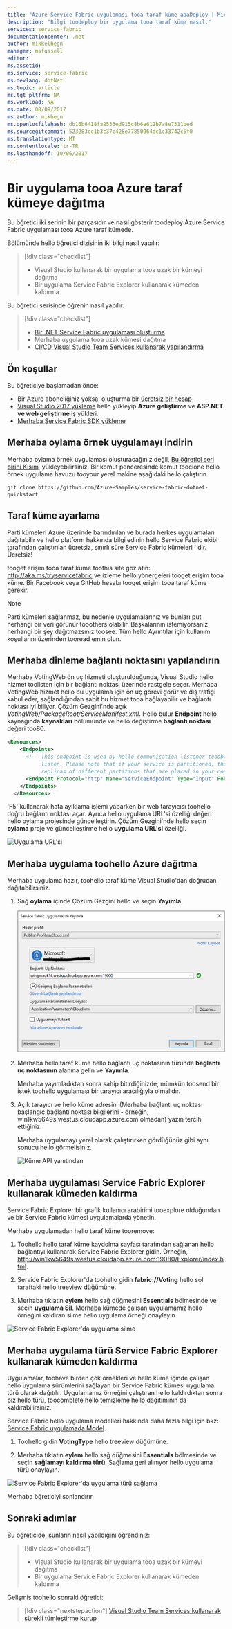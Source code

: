 ```yaml
---
title: "Azure Service Fabric uygulaması tooa taraf küme aaaDeploy | Microsoft Docs"
description: "Bilgi toodeploy bir uygulama tooa taraf küme nasıl."
services: service-fabric
documentationcenter: .net
author: mikkelhegn
manager: msfussell
editor: 
ms.assetid: 
ms.service: service-fabric
ms.devlang: dotNet
ms.topic: article
ms.tgt_pltfrm: NA
ms.workload: NA
ms.date: 08/09/2017
ms.author: mikhegn
ms.openlocfilehash: db16b6418fa2533ed915c8b6e612b7a8e7311bed
ms.sourcegitcommit: 523283cc1b3c37c428e77850964dc1c33742c5f0
ms.translationtype: MT
ms.contentlocale: tr-TR
ms.lasthandoff: 10/06/2017
---
```

# <a name="deploy-an-application-tooa-party-cluster-in-azure"></a>Bir uygulama tooa Azure taraf kümeye dağıtma
Bu öğretici iki serinin bir parçasıdır ve nasıl gösterir toodeploy Azure Service Fabric uygulaması tooa Azure taraf kümede.

Bölümünde hello öğretici dizisinin iki bilgi nasıl yapılır:
> [!div class="checklist"]
> * Visual Studio kullanarak bir uygulama tooa uzak bir kümeyi dağıtma
> * Bir uygulama Service Fabric Explorer kullanarak kümeden kaldırma

Bu öğretici serisinde öğrenin nasıl yapılır:
> [!div class="checklist"]
> * [Bir .NET Service Fabric uygulaması oluşturma](service-fabric-tutorial-create-dotnet-app.md)
> * Merhaba uygulama tooa uzak kümesi dağıtma
> * [CI/CD Visual Studio Team Services kullanarak yapılandırma](service-fabric-tutorial-deploy-app-with-cicd-vsts.md)

## <a name="prerequisites"></a>Ön koşullar
Bu öğreticiye başlamadan önce:
- Bir Azure aboneliğiniz yoksa, oluşturma bir [ücretsiz bir hesap](https://azure.microsoft.com/free/?WT.mc_id=A261C142F)
- [Visual Studio 2017 yükleme](https://www.visualstudio.com/) hello yükleyip **Azure geliştirme** ve **ASP.NET ve web geliştirme** iş yükleri.
- [Merhaba Service Fabric SDK yükleme](service-fabric-get-started.md)

## <a name="download-hello-voting-sample-application"></a>Merhaba oylama örnek uygulamayı indirin
Merhaba oylama örnek uygulaması oluşturacağınız değil, [Bu öğretici seri birini Kısım](service-fabric-tutorial-create-dotnet-app.md), yükleyebilirsiniz. Bir komut penceresinde komut tooclone hello örnek uygulama havuzu tooyour yerel makine aşağıdaki hello çalıştırın.

```
git clone https://github.com/Azure-Samples/service-fabric-dotnet-quickstart
```

## <a name="set-up-a-party-cluster"></a>Taraf küme ayarlama
Parti kümeleri Azure üzerinde barındırılan ve burada herkes uygulamaları dağıtabilir ve hello platform hakkında bilgi edinin hello Service Fabric ekibi tarafından çalıştırılan ücretsiz, sınırlı süre Service Fabric kümeleri ' dir. Ücretsiz!

tooget erişim tooa taraf küme toothis site göz atın: http://aka.ms/tryservicefabric ve izleme hello yönergeleri tooget erişim tooa küme. Bir Facebook veya GitHub hesabı tooget erişim tooa taraf küme gerekir.

> [!NOTE]
> Parti kümeleri sağlanmaz, bu nedenle uygulamalarınız ve bunları put herhangi bir veri görünür tooothers olabilir. Başkalarının istemiyorsanız herhangi bir şey dağıtmazsınız toosee. Tüm hello Ayrıntılar için kullanım koşullarını üzerinden tooread emin olun.

## <a name="configure-hello-listening-port"></a>Merhaba dinleme bağlantı noktasını yapılandırın
Merhaba VotingWeb ön uç hizmeti oluşturulduğunda, Visual Studio hello hizmet toolisten için bir bağlantı noktası üzerinde rastgele seçer.  Merhaba VotingWeb hizmet hello bu uygulama için ön uç görevi görür ve dış trafiği kabul eder, sağlandığından sabit bu hizmet tooa bağlayabilir ve bağlantı noktası iyi biliyor. Çözüm Gezgini'nde açık *VotingWeb/PackageRoot/ServiceManifest.xml*.  Hello bulur **Endpoint** hello kaynağında **kaynakları** bölümünde ve hello değiştirme **bağlantı noktası** değeri too80.

```xml
<Resources>
    <Endpoints>
      <!-- This endpoint is used by hello communication listener tooobtain hello port on which too
           listen. Please note that if your service is partitioned, this port is shared with 
           replicas of different partitions that are placed in your code. -->
      <Endpoint Protocol="http" Name="ServiceEndpoint" Type="Input" Port="80" />
    </Endpoints>
  </Resources>
```

'F5' kullanarak hata ayıklama işlemi yaparken bir web tarayıcısı toohello doğru bağlantı noktası açar. Ayrıca hello uygulama URL'si özelliği değeri hello oylama projesinde güncelleştirin.  Çözüm Gezgini'nde hello seçin **oylama** proje ve güncelleştirme hello **uygulama URL'si** özelliği.

![Uygulama URL'si](./media/service-fabric-tutorial-deploy-app-to-party-cluster/application-url.png)

## <a name="deploy-hello-app-toohello-azure"></a>Merhaba uygulama toohello Azure dağıtma
Merhaba uygulama hazır, toohello taraf küme Visual Studio'dan doğrudan dağıtabilirsiniz.

1. Sağ **oylama** içinde Çözüm Gezgini hello ve seçin **Yayımla**.

    ![Yayımla İletişim Kutusu](./media/service-fabric-tutorial-deploy-app-to-party-cluster/publish-app.png)

2. Merhaba hello taraf küme hello bağlantı uç noktasının türünde **bağlantı uç noktasının** alanına gelin ve **Yayımla**.

    Merhaba yayımladıktan sonra sahip bitirdiğinizde, mümkün toosend bir istek toohello uygulaması bir tarayıcı aracılığıyla olmalıdır.

3. Açık tarayıcı ve hello küme adresini (Merhaba bağlantı uç noktası başlangıç bağlantı noktası bilgilerini - örneğin, win1kw5649s.westus.cloudapp.azure.com olmadan) yazın tercih ettiğiniz.

    Merhaba uygulamayı yerel olarak çalıştırırken gördüğünüz gibi aynı sonucu hello görmelisiniz.

    ![Küme API yanıtından](./media/service-fabric-tutorial-deploy-app-to-party-cluster/response-from-cluster.png)

## <a name="remove-hello-application-from-a-cluster-using-service-fabric-explorer"></a>Merhaba uygulaması Service Fabric Explorer kullanarak kümeden kaldırma
Service Fabric Explorer bir grafik kullanıcı arabirimi tooexplore olduğundan ve bir Service Fabric kümesi uygulamalarda yönetin.

Merhaba uygulamadan hello taraf küme tooremove:

1. Toohello hello taraf küme kaydolma sayfası tarafından sağlanan hello bağlantıyı kullanarak Service Fabric Explorer gidin. Örneğin, http://win1kw5649s.westus.cloudapp.azure.com:19080/Explorer/index.html.

2. Service Fabric Explorer'da toohello gidin **fabric://Voting** hello sol taraftaki hello treeview düğümüne.

3. Merhaba tıklatın **eylem** hello sağ düğmesini **Essentials** bölmesinde ve seçin **uygulama Sil**. Merhaba kümede çalışan uygulamamız hello örneğini kaldıran silme hello uygulama örneği onaylayın.

![Service Fabric Explorer'da uygulama silme](./media/service-fabric-tutorial-deploy-app-to-party-cluster/delete-application.png)

## <a name="remove-hello-application-type-from-a-cluster-using-service-fabric-explorer"></a>Merhaba uygulama türü Service Fabric Explorer kullanarak kümeden kaldırma
Uygulamalar, toohave birden çok örnekleri ve hello küme içinde çalışan hello uygulama sürümlerini sağlayan bir Service Fabric kümesi uygulama türü olarak dağıtılır. Uygulamamız örneğini çalıştıran hello kaldırdıktan sonra biz hello türü, toocomplete hello temizleme hello dağıtımının da kaldırabilirsiniz.

Service Fabric hello uygulama modelleri hakkında daha fazla bilgi için bkz: [Service Fabric uygulamada Model](service-fabric-application-model.md).

1. Toohello gidin **VotingType** hello treeview düğümüne.

2. Merhaba tıklatın **eylem** hello sağ düğmesini **Essentials** bölmesinde ve seçin **sağlamayı kaldırma türü**. Sağlama geri alınıyor hello uygulama türü onaylayın.

![Service Fabric Explorer'da uygulama türü sağlama](./media/service-fabric-tutorial-deploy-app-to-party-cluster/unprovision-type.png)

Merhaba öğreticiyi sonlandırır.

## <a name="next-steps"></a>Sonraki adımlar
Bu öğreticide, şunların nasıl yapıldığını öğrendiniz:

> [!div class="checklist"]
> * Visual Studio kullanarak bir uygulama tooa uzak bir kümeyi dağıtma
> * Bir uygulama Service Fabric Explorer kullanarak kümeden kaldırma

Gelişmiş toohello sonraki öğretici:
> [!div class="nextstepaction"]
> [Visual Studio Team Services kullanarak sürekli tümleştirme kurup](service-fabric-tutorial-deploy-app-with-cicd-vsts.md)